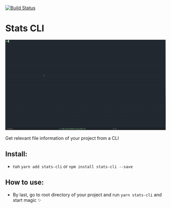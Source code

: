 [![Build Status](https://travis-ci.org/manuelitox/stats-cli.svg?branch=master)](https://travis-ci.org/manuelitox/stats-cli)

# Stats CLI 

![demo](https://github.com/manuelitox/stats-cli/blob/master/demo.gif)

Get relevant file information of your project from a CLI

## Install:

- run `yarn add stats-cli` or `npm install stats-cli --save`

## How to use:

- By last, go to root directory of your project and run `yarn stats-cli` and start magic ✨